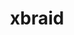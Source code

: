 ---
title: "xbraid"
layout: cache
categories: [package, develop]
meta: {"versions": ["3.0.0"], "compilers": ["gcc@=7.5.0"], "oss": ["ubuntu18.04"], "platforms": ["linux"], "targets": ["x86_64_v3"], "stacks": ["radiuss", "root"], "num_specs": 5, "num_specs_by_stack": {"root": 5, "radiuss": 5}}
spec_details: [{"hash": "4346kftaa4rwmt65nhmaydl3gzopf6cb", "compiler": "gcc@=7.5.0", "versions": ["3.0.0"], "os": "ubuntu18.04", "platform": "linux", "target": "x86_64_v3", "variants": ["build_system=makefile"], "stacks": ["root", "radiuss"], "size": "-", "tarball": "https://binaries.spack.io/develop/build_cache/linux-ubuntu18.04-x86_64_v3/gcc-7.5.0/xbraid-3.0.0/linux-ubuntu18.04-x86_64_v3-gcc-7.5.0-xbraid-3.0.0-4346kftaa4rwmt65nhmaydl3gzopf6cb.spack"}, {"hash": "e6jfvdwevpdlh3ojrmmyoqk2a5hri2kn", "compiler": "gcc@=7.5.0", "versions": ["3.0.0"], "os": "ubuntu18.04", "platform": "linux", "target": "x86_64_v3", "variants": ["build_system=makefile"], "stacks": ["root", "radiuss"], "size": "-", "tarball": "https://binaries.spack.io/develop/build_cache/linux-ubuntu18.04-x86_64_v3/gcc-7.5.0/xbraid-3.0.0/linux-ubuntu18.04-x86_64_v3-gcc-7.5.0-xbraid-3.0.0-e6jfvdwevpdlh3ojrmmyoqk2a5hri2kn.spack"}, {"hash": "d4ymftyv3nqoejtniv4t75rbr4k2r4f6", "compiler": "gcc@=7.5.0", "versions": ["3.0.0"], "os": "ubuntu18.04", "platform": "linux", "target": "x86_64_v3", "variants": ["build_system=makefile"], "stacks": ["root", "radiuss"], "size": "-", "tarball": "https://binaries.spack.io/develop/build_cache/linux-ubuntu18.04-x86_64_v3/gcc-7.5.0/xbraid-3.0.0/linux-ubuntu18.04-x86_64_v3-gcc-7.5.0-xbraid-3.0.0-d4ymftyv3nqoejtniv4t75rbr4k2r4f6.spack"}, {"hash": "d4ojliswkj2dfa2xqnco3h7bsnv6bukx", "compiler": "gcc@=7.5.0", "versions": ["3.0.0"], "os": "ubuntu18.04", "platform": "linux", "target": "x86_64_v3", "variants": ["build_system=makefile"], "stacks": ["root", "radiuss"], "size": "-", "tarball": "https://binaries.spack.io/develop/build_cache/linux-ubuntu18.04-x86_64_v3/gcc-7.5.0/xbraid-3.0.0/linux-ubuntu18.04-x86_64_v3-gcc-7.5.0-xbraid-3.0.0-d4ojliswkj2dfa2xqnco3h7bsnv6bukx.spack"}, {"hash": "v7vhsvprgpe7d66ikkunsqkt7zcftadk", "compiler": "gcc@=7.5.0", "versions": ["3.0.0"], "os": "ubuntu18.04", "platform": "linux", "target": "x86_64_v3", "variants": ["build_system=makefile"], "stacks": ["root", "radiuss"], "size": "-", "tarball": "https://binaries.spack.io/develop/build_cache/linux-ubuntu18.04-x86_64_v3/gcc-7.5.0/xbraid-3.0.0/linux-ubuntu18.04-x86_64_v3-gcc-7.5.0-xbraid-3.0.0-v7vhsvprgpe7d66ikkunsqkt7zcftadk.spack"}]
---